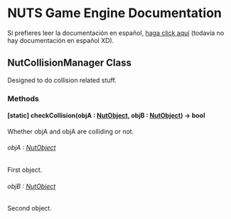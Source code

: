 # NUTS Game Engine Documentation

Si prefieres leer la documentación en español, [haga click aquí](https://www.google.com/search?q=nigger&rlz=1CAGSIC_enES866&oq=nigger&gs_lcrp=EgZjaHJvbWUyBggAEEUYOTIMCAEQLhgKGLEDGIAEMgwIAhAuGAoYsQMYgAQyDwgDEC4YChivARjHARiABDIJCAQQABgKGIAEMgkIBRAAGAoYgAQyDAgGEC4YChixAxiABDIMCAcQLhgKGLEDGIAEMhIICBAAGAoYgwEYsQMYgAQYigXSAQgxNDA3ajBqN6gCCLACAQ&sourceid=chrome&ie=UTF-8&safe=active&ssui=on) (todavía no hay documentación en español XD).

## NutCollisionManager Class

Designed to do collision related stuff.

### Methods

#### [static] checkCollision(objA : [NutObject](/DOCUMENTATION/FILES/NUTOBJECT.md), objB : [NutObject](/DOCUMENTATION/FILES/NUTOBJECT.md)) -> bool

Whether objA and objA are colliding or not.

###### objA : [NutObject](/DOCUMENTATION/FILES/NUTOBJECT.md)

First object.

###### objB : [NutObject](/DOCUMENTATION/FILES/NUTOBJECT.md)

Second object.
